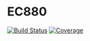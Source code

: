 # EC880

[![Build Status](https://github.com/kpatel026/EC880.jl/actions/workflows/CI.yml/badge.svg?branch=main)](https://github.com/kpatel026/EC880.jl/actions/workflows/CI.yml?query=branch%3Amain)
[![Coverage](https://codecov.io/gh/kpatel026/EC880.jl/branch/main/graph/badge.svg)](https://codecov.io/gh/kpatel026/EC880.jl)
